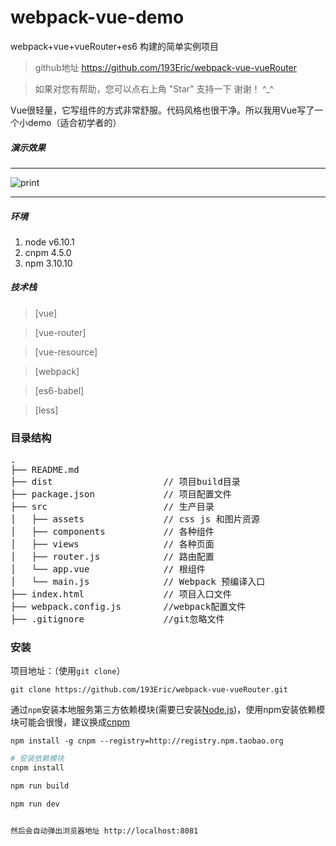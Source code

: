 # webpack-vue-demo
webpack+vue+vueRouter+es6 构建的简单实例项目 

> github地址 https://github.com/193Eric/webpack-vue-vueRouter 

> 如果对您有帮助，您可以点右上角 "Star" 支持一下 谢谢！ ^_^

Vue很轻量，它写组件的方式非常舒服。代码风格也很干净。所以我用Vue写了一个小demo（适合初学者的）

##### 演示效果
 ---

![print](https://github.com/193Eric/webpack-vue-vueRouter/blob/master/src/assets/images/pig.gif)

---
##### 环境
 1. node v6.10.1
 2. cnpm 4.5.0
 3. npm 3.10.10

##### 技术栈

> [vue]

> [vue-router]

> [vue-resource]

> [webpack]

> [es6-babel]

> [less]


### 目录结构
<pre>
.
├── README.md           
├── dist                     // 项目build目录
├── package.json             // 项目配置文件
├── src                      // 生产目录
│   ├── assets               // css js 和图片资源
│   ├── components           // 各种组件
│   ├── views                // 各种页面
│   ├── router.js            // 路由配置
│   └── app.vue              // 根组件
│   └── main.js              // Webpack 预编译入口         
├── index.html               // 项目入口文件
├── webpack.config.js        //webpack配置文件
├── .gitignore               //git忽略文件
</pre>
### 安装
项目地址：（使用`git clone`）

```shell
git clone https://github.com/193Eric/webpack-vue-vueRouter.git
```

通过`npm`安装本地服务第三方依赖模块(需要已安装[Node.js](https://nodejs.org/))，使用npm安装依赖模块可能会很慢，建议换成[cnpm](http://cnpmjs.org/)

```shell
npm install -g cnpm --registry=http://registry.npm.taobao.org
```

```bash
# 安装依赖模块
cnpm install

npm run build

npm run dev


然后会自动弹出浏览器地址 http://localhost:8081
